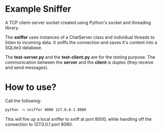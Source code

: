 # Example Sniffer

A TCP client-server socket created using Python's socket and threading library. 

The **sniffer** uses instances of a ChatServer class and individual threads to listen to incoming data. 
It sniffs the connection and saves it's content into a SQLite3 database.

The **test-server.py** and the **test-client.py** are for the testing purpose. The communication between the **server** and the **client** is duplex (they receive and send messages). 

How to use?
===========

Call the following:
```bash
python -m sniffer 8000 127.0.0.1 8080
```

This will fire up a local sniffer to sniff at port 8000, while handling off the connection to 127.0.0.1 port 8080.
